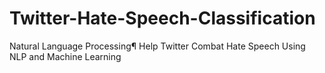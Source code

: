 # Twitter-Hate-Speech-Classification
Natural Language Processing¶ Help Twitter Combat Hate Speech Using NLP and Machine Learning
